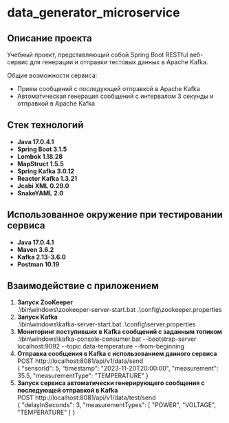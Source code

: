 # data_generator_microservice

## Описание проекта
Учебный проект, представляющий собой Spring Boot RESTful веб-сервис для генерации и отправки тестовых данных в Apache Kafka.

Общие возможности сервиса:
- Прием сообщений с последующей отправкой в Apache Kafka
- Автоматическая генерация сообщений с интервалом 3 секунды и отправкой в Apache Kafka

## Стек технологий
- **Java 17.0.4.1**
- **Spring Boot 3.1.5**
- **Lombok 1.18.28**
- **MapStruct 1.5.5**
- **Spring Kafka 3.0.12**
- **Reactor Kafka 1.3.21**
- **Jcabi XML 0.29.0**
- **SnakeYAML 2.0**

## Использованное окружение при тестировании сервиса
- **Java 17.0.4.1**
- **Maven 3.6.2**
- **Kafka 2.13-3.6.0**
- **Postman 10.19**

## Взаимодействие с приложением
1. **Запуск ZooKeeper**  
   .\bin\windows\zookeeper-server-start.bat .\config\zookeeper.properties
2. **Запуск Kafka**  
   .\bin\windows\kafka-server-start.bat .\config\server.properties
3. **Мониторинг поступивших в Kafka сообщений с заданным топиком**  
   .\bin\windows\kafka-console-consumer.bat --bootstrap-server localhost:9092 --topic data-temperature --from-beginning
4. **Отправка сообщения в Kafka с использованием данного сервиса**  
   POST http://localhost:8081/api/v1/data/send  
   {
   "sensorId": 5,
   "timestamp": "2023-11-20T20:00:00",
   "measurement": 35.5,
   "measurementType": "TEMPERATURE"
   }
5. **Запуск сервиса автоматически генерирующего сообщения с последующей отправкой в Kafka**  
   POST http://localhost:8081/api/v1/data/test/send  
   {
   "delayInSeconds": 3,
   "measurementTypes": [
   "POWER",
   "VOLTAGE",
   "TEMPERATURE"
   ]
   }
